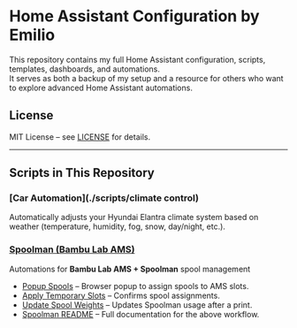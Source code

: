 # Home Assistant Configuration by Emilio

This repository contains my full Home Assistant configuration, scripts, templates, dashboards, and automations.  
It serves as both a backup of my setup and a resource for others who want to explore advanced Home Assistant automations.

## License
MIT License – see [LICENSE](LICENSE) for details.

---
## Scripts in This Repository
### [Car Automation](./scripts/climate control)
  Automatically adjusts your Hyundai Elantra climate system based on weather (temperature, humidity, fog, snow, day/night, etc.).
  
### [Spoolman (Bambu Lab AMS)](./scripts/spoolman)
Automations for **Bambu Lab AMS + Spoolman** spool management

- [Popup Spools](./scripts/spoolman/popup_spools) – Browser popup to assign spools to AMS slots.  
- [Apply Temporary Slots](./scripts/spoolman/apply_tmp_slots) – Confirms spool assignments.  
- [Update Spool Weights](./scripts/spoolman/update_spool_weights) – Updates Spoolman usage after a print.  
- [Spoolman README](./scripts/spoolman/README.md) – Full documentation for the above workflow.
